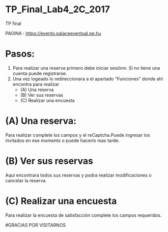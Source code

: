 # TP_Final_Lab4_2C_2017
TP final

PAGINA : https://evento.palaceeventual.pe.hu

# Pasos:
1) Para realizar una reserva primero debe iniciar sesiónn. Si no tiene una cuenta puede registrarse.
2) Una vez logeado lo redireccionara a el apartado "Funciones" donde ahí encontra para realizar 
   -    (A) Una reserva
   -    (B) Ver sus reservas
   -    (C) Realizar una encuesta


# (A) Una reserva:
Para realizar complete los campos y el reCaptcha.Puede ingresar los invitados en ese momento o puede hacerlo mas tarde.


# (B) Ver sus reservas
Aquí encontrara todos sus reservas y podra realizar modificaciones o cancelar la reserva.


# (C) Realizar una encuesta
Para realizar la encuesta de satisfacción complete los campos requeridos.


#GRACIAS POR VISITARNOS

